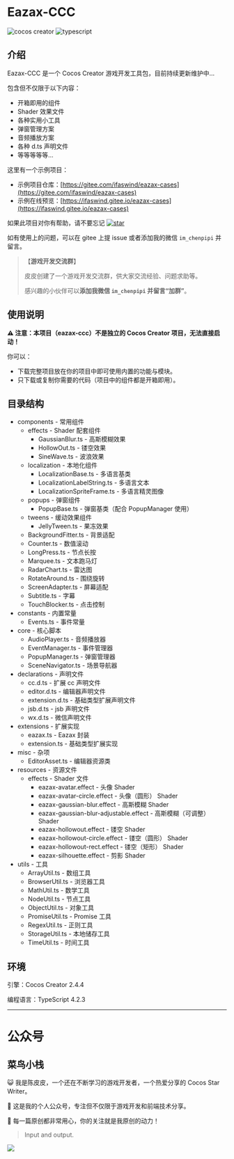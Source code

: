 # Eazax-CCC

![cocos creator](https://img.shields.io/badge/cocos%20creator-2.4.4-blue) ![typescript](https://img.shields.io/badge/typescript-4.2.3-blue)



## 介绍

Eazax-CCC 是一个 Cocos Creator 游戏开发工具包，目前持续更新维护中...

包含但不仅限于以下内容：

- 开箱即用的组件
- Shader 效果文件
- 各种实用小工具
- 弹窗管理方案
- 音频播放方案
- 各种 d.ts 声明文件
- 等等等等等...



这里有一个示例项目：

- 示例项目仓库：[https://gitee.com/ifaswind/eazax-cases](https://gitee.com/ifaswind/eazax-cases)
- 示例在线预览：[https://ifaswind.gitee.io/eazax-cases](https://ifaswind.gitee.io/eazax-cases)



如果此项目对你有帮助，请不要忘记 [![star](https://gitee.com/ifaswind/eazax-ccc/badge/star.svg?theme=dark)](https://gitee.com/ifaswind/eazax-ccc/stargazers)

如有使用上的问题，可以在 gitee 上提 issue 或者添加我的微信 `im_chenpipi` 并留言。



> 【**游戏开发交流群**】
> 
> 皮皮创建了一个游戏开发交流群，供大家交流经验、问题求助等。
> 
> 感兴趣的小伙伴可以**添加我微信 `im_chenpipi` 并留言“加群”**。



## 使用说明

**⚠️ 注意：本项目（eazax-ccc）不是独立的 Cocos Creator 项目，无法直接启动！**

你可以：

- 下载完整项目放在你的项目中即可使用内置的功能与模块。
- 只下载或复制你需要的代码（项目中的组件都是开箱即用）。



## 目录结构

- components - 常用组件
  - effects - Shader 配套组件
    - GaussianBlur.ts - 高斯模糊效果
    - HollowOut.ts - 镂空效果
    - SineWave.ts - 波浪效果
  - localization - 本地化组件
    - LocalizationBase.ts - 多语言基类
    - LocalizationLabelString.ts - 多语言文本
    - LocalizationSpriteFrame.ts - 多语言精灵图像
  - popups - 弹窗组件
    - PopupBase.ts - 弹窗基类（配合 PopupManager 使用）
  - tweens - 缓动效果组件
    - JellyTween.ts - 果冻效果
  - BackgroundFitter.ts - 背景适配
  - Counter.ts - 数值滚动
  - LongPress.ts - 节点长按
  - Marquee.ts - 文本跑马灯
  - RadarChart.ts - 雷达图
  - RotateAround.ts - 围绕旋转
  - ScreenAdapter.ts - 屏幕适配
  - Subtitle.ts - 字幕
  - TouchBlocker.ts - 点击控制
- constants - 内置常量
  - Events.ts - 事件常量
- core - 核心脚本
  - AudioPlayer.ts - 音频播放器
  - EventManager.ts - 事件管理器
  - PopupManager.ts - 弹窗管理器
  - SceneNavigator.ts - 场景导航器
- declarations - 声明文件
  - cc.d.ts - 扩展 cc 声明文件
  - editor.d.ts - 编辑器声明文件
  - extension.d.ts - 基础类型扩展声明文件
  - jsb.d.ts - jsb 声明文件
  - wx.d.ts - 微信声明文件
- extensions - 扩展实现
  - eazax.ts - Eazax 封装
  - extension.ts - 基础类型扩展实现
- misc - 杂项
  - EditorAsset.ts - 编辑器资源类
- resources - 资源文件
  - effects -  Shader 文件
    - eazax-avatar.effect - 头像 Shader
    - eazax-avatar-circle.effect - 头像（圆形） Shader
    - eazax-gaussian-blur.effect - 高斯模糊 Shader
    - eazax-gaussian-blur-adjustable.effect - 高斯模糊（可调整） Shader
    - eazax-hollowout.effect - 镂空 Shader
    - eazax-hollowout-circle.effect - 镂空（圆形） Shader
    - eazax-hollowout-rect.effect - 镂空（矩形） Shader
    - eazax-silhouette.effect - 剪影 Shader
- utils - 工具
  - ArrayUtil.ts - 数组工具
  - BrowserUtil.ts - 浏览器工具
  - MathUtil.ts - 数学工具
  - NodeUtil.ts - 节点工具
  - ObjectUtil.ts - 对象工具
  - PromiseUtil.ts - Promise 工具
  - RegexUtil.ts - 正则工具
  - StorageUtil.ts - 本地储存工具
  - TimeUtil.ts - 时间工具



## 环境

引擎：Cocos Creator 2.4.4

编程语言：TypeScript 4.2.3



---



# 公众号

## 菜鸟小栈

😺 我是陈皮皮，一个还在不断学习的游戏开发者，一个热爱分享的 Cocos Star Writer。

🎨 这是我的个人公众号，专注但不仅限于游戏开发和前端技术分享。

💖 每一篇原创都非常用心，你的关注就是我原创的动力！

> Input and output.

![](https://gitee.com/ifaswind/image-storage/raw/master/weixin/official-account.png)
